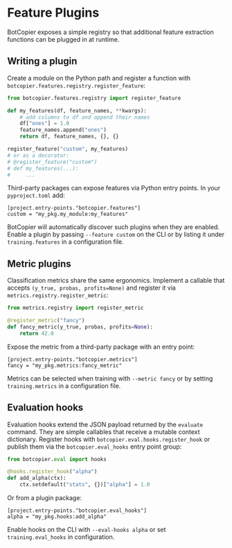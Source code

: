 # Feature Plugins

BotCopier exposes a simple registry so that additional feature extraction
functions can be plugged in at runtime.

## Writing a plugin

Create a module on the Python path and register a function with
`botcopier.features.registry.register_feature`:

```python
from botcopier.features.registry import register_feature

def my_features(df, feature_names, **kwargs):
    # add columns to df and append their names
    df["ones"] = 1.0
    feature_names.append("ones")
    return df, feature_names, {}, {}

register_feature("custom", my_features)
# or as a decorator:
# @register_feature("custom")
# def my_features(...):
#     ...
```

Third-party packages can expose features via Python entry points.  In your
``pyproject.toml`` add:

```
[project.entry-points."botcopier.features"]
custom = "my_pkg.my_module:my_features"
```

BotCopier will automatically discover such plugins when they are enabled.
Enable a plugin by passing ``--feature custom`` on the CLI or by listing it
under ``training.features`` in a configuration file.

## Metric plugins

Classification metrics share the same ergonomics. Implement a callable that
accepts ``(y_true, probas, profits=None)`` and register it via
``metrics.registry.register_metric``:

```python
from metrics.registry import register_metric

@register_metric("fancy")
def fancy_metric(y_true, probas, profits=None):
    return 42.0
```

Expose the metric from a third-party package with an entry point:

```
[project.entry-points."botcopier.metrics"]
fancy = "my_pkg.metrics:fancy_metric"
```

Metrics can be selected when training with ``--metric fancy`` or by setting
``training.metrics`` in a configuration file.

## Evaluation hooks

Evaluation hooks extend the JSON payload returned by the ``evaluate`` command.
They are simple callables that receive a mutable context dictionary. Register
hooks with ``botcopier.eval.hooks.register_hook`` or publish them via the
``botcopier.eval_hooks`` entry point group:

```python
from botcopier.eval import hooks

@hooks.register_hook("alpha")
def add_alpha(ctx):
    ctx.setdefault("stats", {})["alpha"] = 1.0
```

Or from a plugin package:

```
[project.entry-points."botcopier.eval_hooks"]
alpha = "my_pkg.hooks:add_alpha"
```

Enable hooks on the CLI with ``--eval-hooks alpha`` or set ``training.eval_hooks``
in configuration.
